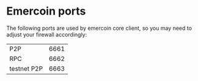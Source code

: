 # Emercoin ports

The following ports are used by emercoin core client, so you may need to adjust your firewall accordingly:

<div class="boxOverflow">
<table>
<tbody><tr><td>P2P</td><td>6661</td></tr>
<tr><td>RPC</td><td>6662</td></tr>
<tr><td>testnet P2P</td><td>6663</td></tr>
</tbody></table>
</div>
